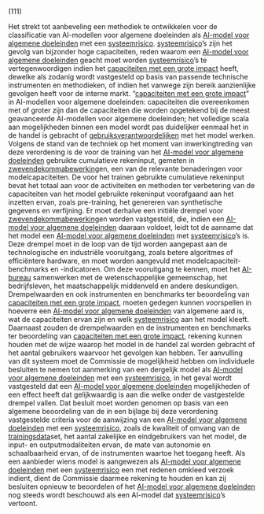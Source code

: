 (111)

Het strekt tot aanbeveling een methodiek te ontwikkelen voor de classificatie van AI-modellen voor algemene doeleinden als [AI-model voor algemene doeleinden](a3.md#^gpai) met een [systeemrisico](a3.md#^sysrisk). [systeemrisico](a3.md#^sysrisk)’s zijn het gevolg van bijzonder hoge capaciteiten, reden waarom een [AI-model voor algemene doeleinden](a3.md#^gpai) geacht moet worden [systeemrisico](a3.md#^sysrisk)’s te vertegenwoordigen indien het [capaciteiten met een grote impact](a3.md#^capgi) heeft, dewelke als zodanig wordt vastgesteld op basis van passende technische instrumenten en methodieken, of indien het vanwege zijn bereik aanzienlijke gevolgen heeft voor de interne markt. “[capaciteiten met een grote impact](a3.md#^capgi)” in AI-modellen voor algemene doeleinden: capaciteiten die overeenkomen met of groter zijn dan de capaciteiten die worden opgetekend bij de meest geavanceerde AI-modellen voor algemene doeleinden; het volledige scala aan mogelijkheden binnen een model wordt pas duidelijker eenmaal het in de handel is gebracht of [gebruiksverantwoordelijken](a3.md#^gebruiksverantwoordelijke) met het model werken. Volgens de stand van de techniek op het moment van inwerkingtreding van deze verordening is de voor de training van het [AI-model voor algemene doeleinden](a3.md#^gpai) gebruikte cumulatieve rekeninput, gemeten in [zwevendekommabewerking](a3.md#^flop)en, een van de relevante benaderingen voor modelcapaciteiten. De voor het trainen gebruikte cumulatieve rekeninput bevat het totaal aan voor de activiteiten en methoden ter verbetering van de capaciteiten van het model gebruikte rekeninput voorafgaand aan het inzetten ervan, zoals pre-training, het genereren van synthetische gegevens en verfijning. Er moet derhalve een initiële drempel voor [zwevendekommabewerking](a3.md#^flop)en worden vastgesteld, die, indien een [AI-model voor algemene doeleinden](a3.md#^gpai) daaraan voldoet, leidt tot de aanname dat het model een [AI-model voor algemene doeleinden](a3.md#^gpai) met [systeemrisico](a3.md#^sysrisk)’s is. Deze drempel moet in de loop van de tijd worden aangepast aan de technologische en industriële vooruitgang, zoals betere algoritmes of efficiëntere hardware, en moet worden aangevuld met modelcapaciteit-benchmarks en -indicatoren. Om deze vooruitgang te kennen, moet het [AI-bureau](a3.md#^aibur) samenwerken met de wetenschappelijke gemeenschap, het bedrijfsleven, het maatschappelijk middenveld en andere deskundigen. Drempelwaarden en ook instrumenten en benchmarks ter beoordeling van [capaciteiten met een grote impact](a3.md#^capgi), moeten gedegen kunnen voorspellen in hoeverre een [AI-model voor algemene doeleinden](a3.md#^gpai) van algemene aard is, wat de capaciteiten ervan zijn en welk [systeemrisico](a3.md#^sysrisk) aan het model kleeft. Daarnaast zouden de drempelwaarden en de instrumenten en benchmarks ter beoordeling van [capaciteiten met een grote impact](a3.md#^capgi), rekening kunnen houden met de wijze waarop het model in de handel zal worden gebracht of het aantal gebruikers waarvoor het gevolgen kan hebben. Ter aanvulling van dit systeem moet de Commissie de mogelijkheid hebben om individuele besluiten te nemen tot aanmerking van een dergelijk model als [AI-model voor algemene doeleinden](a3.md#^gpai) met een [systeemrisico](a3.md#^sysrisk), in het geval wordt vastgesteld dat een [AI-model voor algemene doeleinden](a3.md#^gpai) mogelijkheden of een effect heeft dat gelijkwaardig is aan die welke onder de vastgestelde drempel vallen. Dat besluit moet worden genomen op basis van een algemene beoordeling van de in een bijlage bij deze verordening vastgestelde criteria voor de aanwijzing van een [AI-model voor algemene doeleinden](a3.md#^gpai) met een [systeemrisico](a3.md#^sysrisk), zoals de kwaliteit of omvang van de [trainingsdata](a3.md#^trdata)set, het aantal zakelijke en eindgebruikers van het model, de input- en outputmodaliteiten ervan, de mate van autonomie en schaalbaarheid ervan, of de instrumenten waartoe het toegang heeft. Als een aanbieder wiens model is aangewezen als [AI-model voor algemene doeleinden](a3.md#^gpai) met een [systeemrisico](a3.md#^sysrisk) een met redenen omkleed verzoek indient, dient de Commissie daarmee rekening te houden en kan zij besluiten opnieuw te beoordelen of het [AI-model voor algemene doeleinden](a3.md#^gpai) nog steeds wordt beschouwd als een AI-model dat [systeemrisico](a3.md#^sysrisk)’s vertoont.